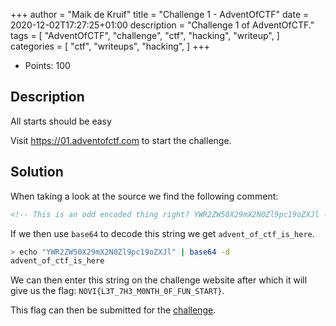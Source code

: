 +++
author = "Maik de Kruif"
title = "Challenge 1 - AdventOfCTF"
date = 2020-12-02T17:27:25+01:00
description = "Challenge 1 of AdventOfCTF."
tags = [
    "AdventOfCTF",
    "challenge",
    "ctf",
    "hacking",
    "writeup",
]
categories = [
    "ctf",
    "writeups",
    "hacking",
]
+++

- Points: 100

## Description

All starts should be easy

Visit <https://01.adventofctf.com> to start the challenge.

## Solution

When taking a look at the source we find the following comment:

```html
<!-- This is an odd encoded thing right? YWR2ZW50X29mX2N0Zl9pc19oZXJl -->
```

If we then use `base64` to decode this string we get `advent_of_ctf_is_here`.

```bash
> echo "YWR2ZW50X29mX2N0Zl9pc19oZXJl" | base64 -d
advent_of_ctf_is_here
```

We can then enter this string on the challenge website after which it will give us the flag: `NOVI{L3T_7H3_M0NTH_0F_FUN_START}`.

This flag can then be submitted for the [challenge](https://ctfd.adventofctf.com/challenges#1-2).
